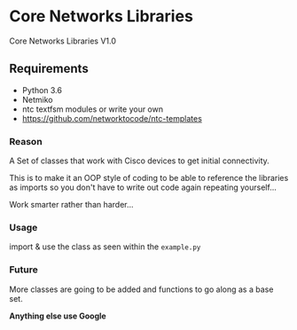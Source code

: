 # Core Networks Libraries
Core Networks Libraries V1.0

## Requirements
* Python 3.6
* Netmiko
* ntc textfsm modules or write your own
* https://github.com/networktocode/ntc-templates

### Reason
A Set of classes that work with Cisco devices to get initial connectivity.

This is to make it an OOP style of coding to be able to reference the libraries as imports so you don't have to write out code again repeating yourself...

Work smarter rather than harder...

### Usage
import & use the class as seen within the `example.py`

### Future
More classes are going to be added and functions to go along as a base set.

**Anything else use Google**

